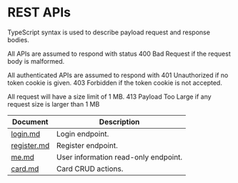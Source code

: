 # REST APIs

TypeScript syntax is used to describe payload request and response bodies.

All APIs are assumed to respond with status 400 Bad Request if the request body is malformed.

All authenticated APIs are assumed to respond with 401 Unauthorized if no token cookie is given.
403 Forbidden if the token cookie is not accepted.

All request will have a size limit of 1 MB.
413 Payload Too Large if any request size is larger than 1 MB

|Document|Description|
|-|-|
[login.md](login.md)|Login endpoint.|
[register.md](register.md)|Register endpoint.|
[me.md](me.md)|User information read-only endpoint.|
[card.md](card.md)|Card CRUD actions.|
